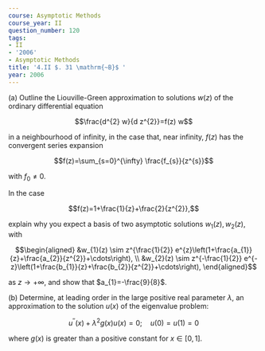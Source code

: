 ```yaml
---
course: Asymptotic Methods
course_year: II
question_number: 120
tags:
- II
- '2006'
- Asymptotic Methods
title: '4.II $. 31 \mathrm{~B}$ '
year: 2006
---
```



(a) Outline the Liouville-Green approximation to solutions $w(z)$ of the ordinary differential equation

$$\frac{d^{2} w}{d z^{2}}=f(z) w$$

in a neighbourhood of infinity, in the case that, near infinity, $f(z)$ has the convergent series expansion

$$f(z)=\sum_{s=0}^{\infty} \frac{f_{s}}{z^{s}}$$

with $f_{0} \neq 0$.

In the case

$$f(z)=1+\frac{1}{z}+\frac{2}{z^{2}},$$

explain why you expect a basis of two asymptotic solutions $w_{1}(z), w_{2}(z)$, with

$$\begin{aligned}
&w_{1}(z) \sim z^{\frac{1}{2}} e^{z}\left(1+\frac{a_{1}}{z}+\frac{a_{2}}{z^{2}}+\cdots\right), \\
&w_{2}(z) \sim z^{-\frac{1}{2}} e^{-z}\left(1+\frac{b_{1}}{z}+\frac{b_{2}}{z^{2}}+\cdots\right),
\end{aligned}$$

as $z \rightarrow+\infty$, and show that $a_{1}=-\frac{9}{8}$.

(b) Determine, at leading order in the large positive real parameter $\lambda$, an approximation to the solution $u(x)$ of the eigenvalue problem:

$$u^{\prime \prime}(x)+\lambda^{2} g(x) u(x)=0 ; \quad u(0)=u(1)=0$$

where $g(x)$ is greater than a positive constant for $x \in[0,1]$.